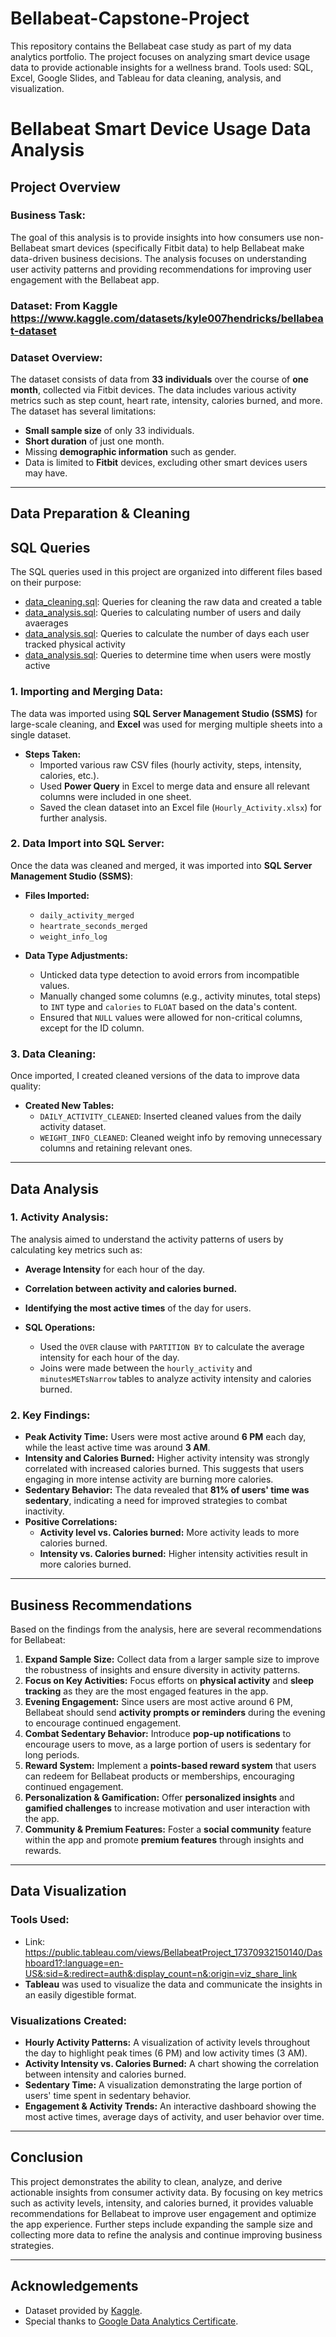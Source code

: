 # Bellabeat-Capstone-Project
This repository contains the Bellabeat case study as part of my data analytics portfolio. The project focuses on analyzing smart device usage data to provide actionable insights for a wellness brand. Tools used: SQL, Excel, Google Slides, and Tableau for data cleaning, analysis, and visualization.

# Bellabeat Smart Device Usage Data Analysis

## Project Overview

### Business Task:
The goal of this analysis is to provide insights into how consumers use non-Bellabeat smart devices (specifically Fitbit data) to help Bellabeat make data-driven business decisions. The analysis focuses on understanding user activity patterns and providing recommendations for improving user engagement with the Bellabeat app.

### Dataset: From Kaggle https://www.kaggle.com/datasets/kyle007hendricks/bellabeat-dataset
### Dataset Overview:
The dataset consists of data from **33 individuals** over the course of **one month**, collected via Fitbit devices. The data includes various activity metrics such as step count, heart rate, intensity, calories burned, and more. The dataset has several limitations:
- **Small sample size** of only 33 individuals.
- **Short duration** of just one month.
- Missing **demographic information** such as gender.
- Data is limited to **Fitbit** devices, excluding other smart devices users may have.

---

## Data Preparation & Cleaning

## SQL Queries
The SQL queries used in this project are organized into different files based on their purpose:

- [data_cleaning.sql](https://github.com/ABT9841/bellabeat-capstone-project/blob/main/DATA%20CLEANING(%20CREATING%20A%20NEW%20TABLE)): Queries for cleaning the raw data and created a table
- [data_analysis.sql](https://github.com/ABT9841/bellabeat-capstone-project/blob/main/ANALAYIZING%20(NUMBER%20OF%20USERS%20AND%20DAILY%20AVERAGES)): Queries to calculating number of users and daily avaerages
- [data_analysis.sql](https://github.com/ABT9841/bellabeat-capstone-project/blob/main/DATA%20ANALYZING%20(DAYS%20EACH%20USER%20TRACK%20PHYSICAL%20ACTIVITY)): Queries to calculate the number of days each user tracked physical activity
- [data_analysis.sql](https://github.com/ABT9841/bellabeat-capstone-project/blob/main/ANALYZE%20(ACTIVE%20TIME)): Queries to determine time when users were mostly active



### 1. Importing and Merging Data:
The data was imported using **SQL Server Management Studio (SSMS)** for large-scale cleaning, and **Excel** was used for merging multiple sheets into a single dataset. 

- **Steps Taken:**
  - Imported various raw CSV files (hourly activity, steps, intensity, calories, etc.).
  - Used **Power Query** in Excel to merge data and ensure all relevant columns were included in one sheet.
  - Saved the clean dataset into an Excel file (`Hourly_Activity.xlsx`) for further analysis.

### 2. Data Import into SQL Server:
Once the data was cleaned and merged, it was imported into **SQL Server Management Studio (SSMS)**:
- **Files Imported:**
  - `daily_activity_merged`
  - `heartrate_seconds_merged`
  - `weight_info_log`

- **Data Type Adjustments:**
  - Unticked data type detection to avoid errors from incompatible values.
  - Manually changed some columns (e.g., activity minutes, total steps) to `INT` type and `calories` to `FLOAT` based on the data's content.
  - Ensured that `NULL` values were allowed for non-critical columns, except for the ID column.

### 3. Data Cleaning:
Once imported, I created cleaned versions of the data to improve data quality:
- **Created New Tables:**
  - `DAILY_ACTIVITY_CLEANED`: Inserted cleaned values from the daily activity dataset.
  - `WEIGHT_INFO_CLEANED`: Cleaned weight info by removing unnecessary columns and retaining relevant ones.

---

## Data Analysis

### 1. Activity Analysis:
The analysis aimed to understand the activity patterns of users by calculating key metrics such as:
- **Average Intensity** for each hour of the day.
- **Correlation between activity and calories burned.**
- **Identifying the most active times** of the day for users.

- **SQL Operations:**
  - Used the `OVER` clause with `PARTITION BY` to calculate the average intensity for each hour of the day.
  - Joins were made between the `hourly_activity` and `minutesMETsNarrow` tables to analyze activity intensity and calories burned.

### 2. Key Findings:
- **Peak Activity Time:** Users were most active around **6 PM** each day, while the least active time was around **3 AM**.
- **Intensity and Calories Burned:** Higher activity intensity was strongly correlated with increased calories burned. This suggests that users engaging in more intense activity are burning more calories.
- **Sedentary Behavior:** The data revealed that **81% of users' time was sedentary**, indicating a need for improved strategies to combat inactivity.
- **Positive Correlations:**
  - **Activity level vs. Calories burned:** More activity leads to more calories burned.
  - **Intensity vs. Calories burned:** Higher intensity activities result in more calories burned.

---

## Business Recommendations

Based on the findings from the analysis, here are several recommendations for Bellabeat:

1. **Expand Sample Size:** Collect data from a larger sample size to improve the robustness of insights and ensure diversity in activity patterns.
2. **Focus on Key Activities:** Focus efforts on **physical activity** and **sleep tracking** as they are the most engaged features in the app.
3. **Evening Engagement:** Since users are most active around 6 PM, Bellabeat should send **activity prompts or reminders** during the evening to encourage continued engagement.
4. **Combat Sedentary Behavior:** Introduce **pop-up notifications** to encourage users to move, as a large portion of users is sedentary for long periods.
5. **Reward System:** Implement a **points-based reward system** that users can redeem for Bellabeat products or memberships, encouraging continued engagement.
6. **Personalization & Gamification:** Offer **personalized insights** and **gamified challenges** to increase motivation and user interaction with the app.
7. **Community & Premium Features:** Foster a **social community** feature within the app and promote **premium features** through insights and rewards.

---

## Data Visualization

### Tools Used:
- Link: https://public.tableau.com/views/BellabeatProject_17370932150140/Dashboard1?:language=en-US&:sid=&:redirect=auth&:display_count=n&:origin=viz_share_link
- **Tableau** was used to visualize the data and communicate the insights in an easily digestible format.

### Visualizations Created:
- **Hourly Activity Patterns:** A visualization of activity levels throughout the day to highlight peak times (6 PM) and low activity times (3 AM).
- **Activity Intensity vs. Calories Burned:** A chart showing the correlation between intensity and calories burned.
- **Sedentary Time:** A visualization demonstrating the large portion of users' time spent in sedentary behavior.
- **Engagement & Activity Trends:** An interactive dashboard showing the most active times, average days of activity, and user behavior over time.

---

## Conclusion

This project demonstrates the ability to clean, analyze, and derive actionable insights from consumer activity data. By focusing on key metrics such as activity levels, intensity, and calories burned, it provides valuable recommendations for Bellabeat to improve user engagement and optimize the app experience. Further steps include expanding the sample size and collecting more data to refine the analysis and continue improving business strategies.

---

## Acknowledgements
- Dataset provided by [Kaggle](https://www.kaggle.com/).
- Special thanks to [Google Data Analytics Certificate](https://www.coursera.org/professional-certificates/google-data-analytics).


